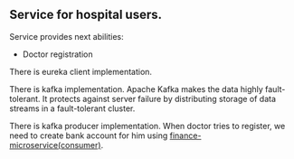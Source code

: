 ## Service for hospital users.

Service provides next abilities:
* Doctor registration


There is eureka client implementation. 

There is kafka implementation. Apache Kafka makes the data highly fault-tolerant. It protects against server failure by distributing storage of data streams in a fault-tolerant cluster.

There is kafka producer implementation. When doctor tries to register, we need to create bank account for him using [finance-microservice(consumer)](https://github.com/kermakovich/hospital-finance).  

